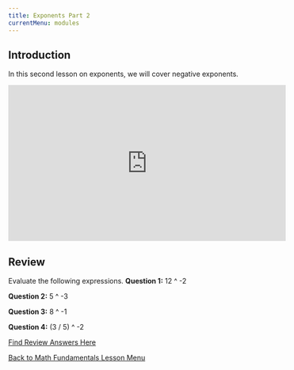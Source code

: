 ```yaml
---
title: Exponents Part 2
currentMenu: modules
---
```


## Introduction

In this second lesson on exponents, we will cover negative exponents.

<div class="youtube-wrapper"><iframe width="560" height="315" src="https://www.youtube.com/embed/1Nt-t9YJM8k?list=PL238F98B2C6422A95" frameborder="0" allowfullscreen></iframe></div>

## Review
Evaluate the following expressions.
**Question 1:**
12 ^ -2

**Question 2:**
5 ^ -3

**Question 3:**
8 ^ -1

**Question 4:**
(3 / 5) ^ -2  

[Find Review Answers Here](../../ANSWERS.md)

[Back to Math Fundamentals Lesson Menu](../)
